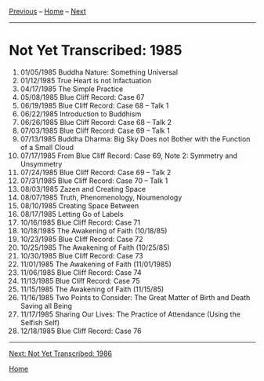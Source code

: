 <a name="0"></a>
[Previous](unfinished-1984#0) – 
[Home](index#1985) – 
[Next](unfinished-1986#0)

---
# Not Yet Transcribed: 1985

1. 01/05/1985	Buddha Nature: Something Universal	
1. 01/12/1985	True Heart is not Infactuation	
1. 04/17/1985	The Simple Practice	
1. 05/08/1985	Blue Cliff Record: Case 67
1. 06/19/1985	Blue Cliff Record: Case 68 – Talk 1
1. 06/22/1985	Introduction to Buddhism	
1. 06/26/1985	Blue Cliff Record: Case 68 – Talk 2
1. 07/03/1985	Blue Cliff Record: Case 69 – Talk 1
1. 07/13/1985	Buddha Dharma: Big Sky Does not Bother with the Function of a Small Cloud	
1. 07/17/1985	From Blue Cliff Record: Case 69, Note 2: Symmetry and Unsymmetry	
1. 07/24/1985	Blue Cliff Record: Case 69 – Talk 2
1. 07/31/1985	Blue Cliff Record: Case 70 – Talk 1
1. 08/03/1985	Zazen and Creating Space	
1. 08/07/1985	Truth, Phenomenology, Noumenology	
1. 08/10/1985	Creating Space Between	
1. 08/17/1985	Letting Go of Labels	
1. 10/16/1985	Blue Cliff Record: Case 71
1. 10/18/1985	The Awakening of Faith (10/18/85)	
1. 10/23/1985	Blue Cliff Record: Case 72	
1. 10/25/1985	The Awakening of Faith (10/25/85)	
1. 10/30/1985	Blue Cliff Record: Case 73
1. 11/01/1985	The Awakening of Faith (11/01/1985)	
1. 11/06/1985	Blue Cliff Record: Case 74
1. 11/13/1985	Blue Cliff Record: Case 75	
1. 11/15/1985	The Awakening of Faith (11/15/85)	
1. 11/16/1985	Two Points to Consider: The Great Matter of Birth and Death Saving all Being	
1. 11/17/1985	Sharing Our Lives: The Practice of Attendance (Using the Selfish Self)
1. 12/18/1985	Blue Cliff Record: Case 76

---
[Next: Not Yet Transcribed: 1986](unfinished-1986#0)

[Home](index#1985)
